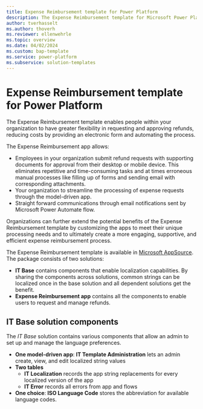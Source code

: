 ```yaml
---
title: Expense Reimbursement template for Power Platform
description: The Expense Reimbursement template for Microsoft Power Platform enables employees to submit expenses for reimbursement.
author: tverhasselt
ms.author: thoverh
ms.reviewer: ellenwehrle
ms.topic: overview
ms.date: 04/02/2024
ms.custom: bap-template
ms.service: power-platform
ms.subservice: solution-templates
---
```


# Expense Reimbursement template for Power Platform

The Expense Reimbursement template enables people within your organization to have greater flexibility in requesting and approving refunds, reducing costs by providing an electronic form and automating the process.

The Expense Reimbursement app allows:

- Employees in your organization submit refund requests with supporting documents for approval from their desktop or mobile device. This eliminates repetitive and time-consuming tasks and at times erroneous manual processes like filling up of forms and sending email with corresponding attachments.
- Your organization to streamline the processing of expense requests through the model-driven app.
- Straight forward communications through email notifications sent by Microsoft Power Automate flow.

Organizations can further extend the potential benefits of the Expense Reimbursement template by customizing the apps to meet their unique processing needs and to ultimately create a more engaging, supportive, and efficient expense reimbursement process.
  
The Expense Reimbursement template is available in [Microsoft AppSource](<https://aka.ms/AccessRefundRequestTemplate>). The package consists of two solutions:

- **IT Base** contains components that enable localization capabilities. By sharing the components across solutions, common strings can be localized once in the base solution and all dependent solutions get the benefit.
- **Expense Reimbursement app** contains all the components to enable users to request and manage refunds.

## IT Base solution components

The *IT Base* solution contains various components that allow an admin to set up and manage the language preferences.

- **One model-driven app**: **IT Template Administration** lets an admin create, view, and edit localized string values
- **Two tables**
  - **IT Localization** records the app string replacements for every localized version of the app
  - **IT Error** records all errors from app and flows
- **One choice**: **ISO Language Code** stores the abbreviation for available language codes.
